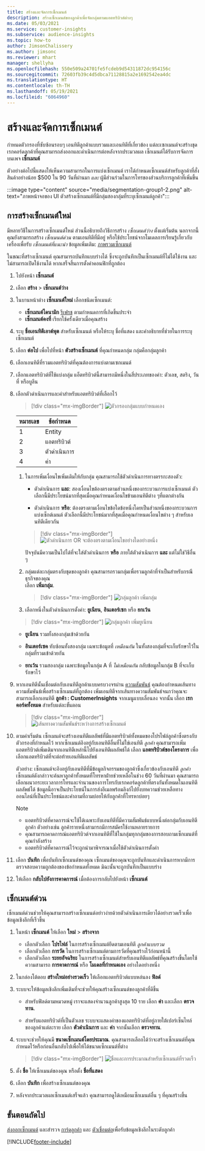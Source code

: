 ```yaml
---
title: สร้างและจัดการเซ็กเมนต์
description: สร้างเซ็กเมนต์ของลูกค้าเพื่อจัดกลุ่มตามแอตทริบิวต์ต่างๆ
ms.date: 05/03/2021
ms.service: customer-insights
ms.subservice: audience-insights
ms.topic: how-to
author: JimsonChalissery
ms.author: jimsonc
ms.reviewer: mhart
manager: shellyha
ms.openlocfilehash: 550e509a24701fe5fcdeb9d54311872dc954156c
ms.sourcegitcommit: 72603fb39c4d5dbca71128815a2e1692542ea4dc
ms.translationtype: HT
ms.contentlocale: th-TH
ms.lasthandoff: 05/19/2021
ms.locfileid: "6064960"
---
```

# <a name="create-and-manage-segments"></a>สร้างและจัดการเซ็กเมนต์

กำหนดตัวกรองที่ซับซ้อนรอบๆ เอนทิตีลูกค้าแบบรวมและเอนทิตีที่เกี่ยวข้อง แต่ละเซกเมนต์จะสร้างชุดเรกคอร์ดลูกค้าที่คุณสามารถส่งออกและดำเนินการต่อหลังจากประมวลผล เซ็กเมนต์ได้รับการจัดการบนเพจ **เซ็กเมนต์** 

ตัวอย่างต่อไปนี้แสดงให้เห็นความสามารถในการแบ่งเซ็กเมนต์ เราได้กำหนดเซ็กเมนต์สำหรับลูกค้าที่สั่งสินค้าอย่างน้อย $500 ใน 90 วันที่ผ่านมา *และ* ผู้มีส่วนร่วมในการโทรของส่วนบริการลูกค้าที่เพิ่มขึ้น

:::image type="content" source="media/segmentation-group1-2.png" alt-text="ภาพหน้าจอของ UI ตัวสร้างเซ็กเมนต์ที่มีกลุ่มสองกลุ่มที่ระบุเซ็กเมนต์ลูกค้า":::

## <a name="create-a-new-segment"></a>การสร้างเซ็กเมนต์ใหม่

มีหลายวิธีในการสร้างเซ็กเมนต์ใหม่ ส่วนนี้อธิบายถึงวิธีการสร้าง *เซ็กเมนต์ว่าง* ตั้งแต่เริ่มต้น นอกจากนี้ คุณยังสามารถสร้าง *เซ็กเมนต์ด่วน* ตามเอนทิตีที่มีอยู่ หรือใช้ประโยชน์จากโมเดลการเรียนรู้เกี่ยวกับเครื่องเพื่อรับ *เซ็กเมนต์ที่แนะนำ* ข้อมูลเพิ่มเติม: [ภาพรวมเซ็กเมนต์](segments.md)

ในขณะที่สร้างเซ็กเมนต์ คุณสามารถบันทึกแบบร่างได้ ซึ่งจะถูกบันทึกเป็นเซ็กเมนต์ที่ไม่ได้ใช้งาน และไม่สามารถเปิดใช้งานได้ หากเสร็จสิ้นการตั้งค่าคอนฟิกที่ถูกต้อง

1. ไปยังหน้า **เซ็กเมนต์**

1. เลือก **สร้าง** > **เซ็กเมนต์ว่าง**

1. ในบานหน้าต่าง **เซ็กเมนต์ใหม่** เลือกชนิดเซ็กเมนต์:

   - **เซ็กเมนต์ไดนามิก** [รีเฟรช](segments.md#refresh-segments) ตามกำหนดการที่เกิดขึ้นประจำ
   - **เซ็กเมนต์คงที่** เรียกใช้ครั้งเดียวเมื่อคุณสร้าง

1. ระบุ **ชื่อเอนทิตีเอาต์พุต** สำหรับเซ็กเมนต์ หรือให้ระบุ ชื่อที่แสดง และคำอธิบายที่ช่วยในการระบุเซ็กเมนต์

1. เลือก **ต่อไป** เพื่อไปที่หน้า **ตัวสร้างเซ็กเมนต์** ที่คุณกำหนดกลุ่ม กลุ่มคือกลุ่มลูกค้า

1. เลือกเอนทิตีที่รวมแอตทริบิวต์ที่คุณต้องการแบ่งตามเซกเมนต์

1. เลือกแอตทริบิวต์ที่ใช้แบ่งกลุ่ม แอ็ตทริบิวต์นี้สามารถมีหนึ่งในสี่ประเภทของค่า: ตัวเลข, สตริง, วันที่ หรือบูลีน

1. เลือกตัวดำเนินการและค่าสำหรับแอตทริบิวต์ที่เลือกไว้

   > [!div class="mx-imgBorder"]
   > ![ตัวกรองกลุ่มแบบกำหนดเอง](media/customer-group-numbers.png "ตัวกรองกลุ่มลูกค้า")

   |หมายเลข |ข้อกำหนด  |
   |---------|---------|
   |1     |Entity          |
   |2     |แอตทริบิวต์          |
   |3    |ตัวดำเนินการ         |
   |4    |ค่า         |

   1. ในการเพิ่มเงื่อนไขเพิ่มเติมให้กับกลุ่ม คุณสามารถใช้ตัวดำเนินการทางตรรกะสองตัว:

      - ตัวดำเนินการ **และ**: สองเงื่อนไขต้องตรงตามส่วนหนึ่งของกระบวนการแบ่งเซ็กเมนต์ ตัวเลือกนี้มีประโยชน์มากที่สุดเมื่อคุณกำหนดเงื่อนไขข้ามเอนทิตีต่าง ๆที่แตกต่างกัน

      - ตัวดำเนินการ **หรือ**: ต้องตรงตามเงื่อนไขข้อใดข้อหนึ่งโดยเป็นส่วนหนึ่งของกระบวนการแบ่งเซ็กต์เมนต์ ตัวเลือกนี้มีประโยชน์มากที่สุดเมื่อคุณกำหนดเงื่อนไขต่าง ๆ สำหรับเอนทิตีเดียวกัน

      > [!div class="mx-imgBorder"]
      > ![ตัวดำเนินการ OR จะต้องตรงตามเงื่อนไขอย่างใดอย่างหนึ่ง](media/segmentation-either-condition.png "ตัวดำเนินการ OR จะต้องตรงตามเงื่อนไขอย่างใดอย่างหนึ่ง")

      ปัจจุบันมีความเป็นไปได้ที่จะใส่ตัวดำเนินการ **หรือ** ภายใต้ตัวดำเนินการ **และ** แต่ไม่ใช่วิธีอื่น ๆ

   1. กลุ่มแต่ละกลุ่มตรงกับชุดของลูกค้า คุณสามารถรวมกลุ่มเพื่อรวมลูกค้าที่จำเป็นสำหรับกรณีธุรกิจของคุณ    
   เลือก **เพิ่มกลุ่ม**.

      > [!div class="mx-imgBorder"]
      > ![กลุ่มลูกค้า เพิ่มกลุ่ม](media/customer-group-add-group.png "กลุ่มลูกค้า เพิ่มกลุ่ม")

   1. เลือกหนึ่งในตัวดำเนินการตั้งค่า: **ยูเนียน**, **อินเตอร์เซก** หรือ **ยกเว้น**

   > [!div class="mx-imgBorder"]
   > ![กลุ่มลูกค้า เพิ่มยูเนียน](media/customer-group-union.png "กลุ่มลูกค้า เพิ่มยูเนียน")

   - **ยูเนียน** รวมทั้งสองกลุ่มเข้าด้วยกัน

   - **อินเตอร์เซค** ทับซ้อนทั้งสองกลุ่ม เฉพาะข้อมูลที่ *เหมือนกัน* ในทั้งสองกลุ่มที่จะเก็บรักษาไว้ในกลุ่มที่รวมเข้าด้วยกัน

   - **ยกเว้น** รวมสองกลุ่ม เฉพาะข้อมูลในกลุ่ม A ที่ *ไม่เหมือนกัน* กลับข้อมูลในกลุ่ม B ที่จะเก็บรักษาไว้

1. หากเอนทิตีนั้นเชื่อมต่อกับเอนทิตีลูกค้าแบบครบวงจรผ่าน [ความสัมพันธ์](relationships.md) คุณต้องกำหนดเส้นทางความสัมพันธ์เพื่อสร้างเซ็กเมนต์ที่ถูกต้อง เพิ่มเอนทิตีจากเส้นทางความสัมพันธ์จนกว่าคุณจะสามารถเลือกเอนทิตี **ลูกค้า : CustomerInsights** จากเมนูแบบเลื่อนลง จากนั้น เลือก **เรกคอร์ดทั้งหมด** สำหรับแต่ละขั้นตอน

   > [!div class="mx-imgBorder"]
   > ![เส้นทางความสัมพันธ์ระหว่างการสร้างเซ็กเมนต์](media/segments-multiple-relationships.png "เส้นทางความสัมพันธ์ระหว่างการสร้างเซ็กเมนต์")

1. ตามค่าเริ่มต้น เซ็กเมนต์จะสร้างเอนทิตีผลลัพธ์ที่มีแอตทริบิวต์ทั้งหมดของโปรไฟล์ลูกค้าซึ่งตรงกับตัวกรองที่กำหนดไว้ หากเซ็กเมนต์อิงอยู่กับเอนทิตีอื่นที่ไม่ใช่เอนทิตี *ลูกค้า* คุณสามารถเพิ่มแอตทริบิวต์เพิ่มเติมจากเอนทิตีเหล่านี้ไปยังเอนทิตีผลลัพธ์ได้ เลือก **แอตทริบิวต์ของโครงการ** เพื่อเลือกแอตทริบิวต์ที่จะต่อท้ายเอนทิตีผลลัพธ์  
  
   ตัวอย่าง: เซ็กเมนต์จะอิงอยู่กับเอนทิตีที่มีข้อมูลกิจกรรมของลูกค้าซึ่งเกี่ยวข้องกับเอนทิตี *ลูกค้า* เซ็กเมนต์ดังกล่าวจะค้นหาลูกค้าทั้งหมดที่โทรหาฝ่ายช่วยเหลือในช่วง 60 วันที่ผ่านมา คุณสามารถเลือกผนวกระยะเวลาการโทรและจำนวนของการโทรกับเรกคอร์ดลูกค้าที่ตรงกันทั้งหมดในเอนทิตีผลลัพธ์ได้ ข้อมูลนี้อาจเป็นประโยชน์ในการส่งอีเมลพร้อมลิงก์ไปยังบทความช่วยเหลือทางออนไลน์ที่เป็นประโยชน์และคำถามที่ถามบ่อยให้กับลูกค้าที่โทรหาบ่อยๆ

   > [!NOTE]
   > - แอตทริบิวต์ที่คาดการณ์จะใช้ได้เฉพาะกับเอนทิตีที่มีความสัมพันธ์แบบหนึ่งต่อกลุ่มกับเอนทิตีลูกค้า ตัวอย่างเช่น ลูกค้ารายหนึ่งสามารถมีการสมัครใช้งานหลายรายการ
   > - คุณสามารถคาดการณ์แอตทริบิวต์จากเอนทิตีที่ใช้ในกลุ่มทุกกลุ่มของการสอบถามเซ็กเมนต์ที่คุณกำลังสร้าง
   > - แอตทริบิวต์ที่คาดการณ์ไว้จะถูกนำมาพิจารณาเมื่อใช้ตัวดำเนินการตั้งค่า

1. เลือก **บันทึก** เพื่อบันทึกเซ็กเมนต์ของคุณ เซ็กเมนต์ของคุณจะถูกบันทึกและดำเนินการหากมีการตรวจสอบความถูกต้องของข้อกำหนดทั้งหมด มิฉะนั้นจะถูกบันทึกเป็นแบบร่าง

1. ให้เลือก **กลับไปยังการคาดการณ์** เมื่อต้องการกลับไปยังหน้า **เซ็กเมนต์**



## <a name="quick-segments"></a>เซ็กเมนต์ด่วน

เซ็กเมนต์ด่วนช่วยให้คุณสามารถสร้างเซ็กเมนต์อย่าวง่ายด้วยตัวดำเนินการเดียวได้อย่างรวดเร็วเพื่อข้อมูลเชิงลึกที่เร็วขึ้น

1. ในหน้า **เซ็กเมนต์** ให้เลือก **ใหม่** > **สร้างจาก**

   - เลือกตัวเลือก **โปรไฟล์** ในการสร้างเซ็กเมนต์ยึดตามเอนทิตี *ลูกค้าแบบรวม*
   - เลือกตัวเลือก **การวัด** ในการสร้างเซ็กเมนต์ตามการวัดที่คุณสร้างไว้ก่อนหน้านี้
   - เลือกตัวเลือก **ระยยอัจฉริยะ** ในการสร้างเซ็กเมนต์สำหรับเอนทิตีผลลัพธ์ที่คุณสร้างขึ้นโดยใช้ความสามารถ **การคาดการณ์** หรือ **โมเดลที่กำหนดเอง** อย่างใดอย่างหนึ่ง

2. ในกล่องโต้ตอบ **สร้างใหม่อย่างรวดเร็ว** ให้เลือกแอตทริบิวต์แบบหล่นลง **ฟิลด์**

3. ระบบจะให้ข้อมูลเชิงลึกเพิ่มเติมที่จะช่วยให้คุณสร้างเซ็กเมนต์ของลูกค้าที่ดีขึ้น
   - สำหรับฟิลด์ตามหมวดหมู่ เราจะแสดงจำนวนลูกค้าสูงสุด 10 ราย เลือก **ค่า** และเลือก **ตรวจทาน**.

   - สำหรับแอตทริบิวต์ที่เป็นตัวเลข ระบบจะแสดงค่าของแอตทริบิวต์ที่อยู่ภายใต้เปอร์เซ็นไทล์ของลูกค้าแต่ละราย เลือก **ตัวดำเนินการ** และ **ค่า** จากนั้นเลือก **ตรวจทาน**.

4. ระบบจะช่วยให้คุณมี **ขนาดเซ็กเมนต์โดยประมาณ**. คุณสามารถเลือกได้ว่าจะสร้างเซ็กเมนต์ที่คุณกำหนดไว้หรือก่อนอื่นกลับไปเพื่อให้ได้ขนาดเซ็กเมนต์ที่ต่าง

    > [!div class="mx-imgBorder"]
    > ![ชื่อและการประมาณสำหรับเซ็กเมนต์ที่รวดเร็ว](media/quick-segment-name.png "ชื่อและการประมาณสำหรับเซ็กเมนต์ที่รวดเร็ว")

5. ตั้ง **ชื่อ** ให้เซ็กเมนต์ของคุณ หรือตั้ง **ชื่อที่แสดง**

6. เลือก **บันทึก** เพื่อสร้างเซ็กเมนต์ของคุณ

7. หลังจากประมวลผลเซ็กเมนต์เสร็จแล้ว คุณสามารถดูได้เหมือนเซ็กเมนต์อื่น ๆ ที่คุณสร้างขึ้น

## <a name="next-steps"></a>ขั้นตอนถัดไป

[ส่งออกเซ็กเมนต์](export-destinations.md) และสำรวจ [การ์ดลูกค้า](customer-card-add-in.md) และ [ตัวเชื่อมต่อ](export-power-bi.md)เพื่อรับข้อมูลเชิงลึกในระดับลูกค้า

[!INCLUDE[footer-include](../includes/footer-banner.md)]
